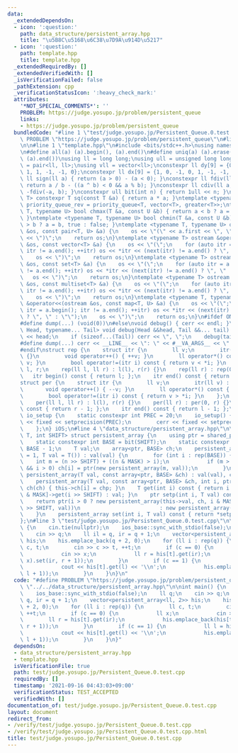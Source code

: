 ```yaml
---
data:
  _extendedDependsOn:
  - icon: ':question:'
    path: data_structure/persistent_array.hpp
    title: "\u5B8C\u5168\u6C38\u7D9A\u914D\u5217"
  - icon: ':question:'
    path: template.hpp
    title: template.hpp
  _extendedRequiredBy: []
  _extendedVerifiedWith: []
  _isVerificationFailed: false
  _pathExtension: cpp
  _verificationStatusIcon: ':heavy_check_mark:'
  attributes:
    '*NOT_SPECIAL_COMMENTS*': ''
    PROBLEM: https://judge.yosupo.jp/problem/persistent_queue
    links:
    - https://judge.yosupo.jp/problem/persistent_queue
  bundledCode: "#line 1 \"test/judge.yosupo.jp/Persistent_Queue.0.test.cpp\"\n#define\
    \ PROBLEM \"https://judge.yosupo.jp/problem/persistent_queue\"\n#line 2 \"data_structure/persistent_array.hpp\"\
    \n\n#line 1 \"template.hpp\"\n#include <bits/stdc++.h>\nusing namespace std;\n\
    \n#define all(a) (a).begin(), (a).end()\n#define uniq(a) (a).erase(unique(all(a)),\
    \ (a).end())\nusing ll = long long;\nusing ull = unsigned long long;\nusing pll\
    \ = pair<ll, ll>;\nusing vll = vector<ll>;\nconstexpr ll dy[9] = {0, 1, 0, -1,\
    \ 1, 1, -1, -1, 0};\nconstexpr ll dx[9] = {1, 0, -1, 0, 1, -1, -1, 1, 0};\nconstexpr\
    \ ll sign(ll a) { return (a > 0) - (a < 0); }\nconstexpr ll fdiv(ll a, ll b) {\
    \ return a / b - ((a ^ b) < 0 && a % b); }\nconstexpr ll cdiv(ll a, ll b) { return\
    \ -fdiv(-a, b); }\nconstexpr ull bit(int n) { return 1ull << n; }\ntemplate <typename\
    \ T> constexpr T sq(const T &a) { return a * a; }\ntemplate <typename T> using\
    \ priority_queue_rev = priority_queue<T, vector<T>, greater<T>>;\ntemplate <typename\
    \ T, typename U> bool chmax(T &a, const U &b) { return a < b ? a = b, true : false;\
    \ }\ntemplate <typename T, typename U> bool chmin(T &a, const U &b) { return a\
    \ > b ? a = b, true : false; }\ntemplate <typename T, typename U> ostream &operator<<(ostream\
    \ &os, const pair<T, U> &a) {\n    os << \"(\" << a.first << \", \" << a.second\
    \ << \")\";\n    return os;\n}\ntemplate <typename T> ostream &operator<<(ostream\
    \ &os, const vector<T> &a) {\n    os << \"(\";\n    for (auto itr = a.begin();\
    \ itr != a.end(); ++itr) os << *itr << (next(itr) != a.end() ? \", \" : \"\");\n\
    \    os << \")\";\n    return os;\n}\ntemplate <typename T> ostream &operator<<(ostream\
    \ &os, const set<T> &a) {\n    os << \"(\";\n    for (auto itr = a.begin(); itr\
    \ != a.end(); ++itr) os << *itr << (next(itr) != a.end() ? \", \" : \"\");\n \
    \   os << \")\";\n    return os;\n}\ntemplate <typename T> ostream &operator<<(ostream\
    \ &os, const multiset<T> &a) {\n    os << \"(\";\n    for (auto itr = a.begin();\
    \ itr != a.end(); ++itr) os << *itr << (next(itr) != a.end() ? \", \" : \"\");\n\
    \    os << \")\";\n    return os;\n}\ntemplate <typename T, typename U> ostream\
    \ &operator<<(ostream &os, const map<T, U> &a) {\n    os << \"(\";\n    for (auto\
    \ itr = a.begin(); itr != a.end(); ++itr) os << *itr << (next(itr) != a.end()\
    \ ? \", \" : \"\");\n    os << \")\";\n    return os;\n}\n#ifdef ONLINE_JUDGE\n\
    #define dump(...) (void(0))\n#else\nvoid debug() { cerr << endl; }\ntemplate <typename\
    \ Head, typename... Tail> void debug(Head &&head, Tail &&... tail) {\n    cerr\
    \ << head;\n    if (sizeof...(Tail)) cerr << \", \";\n    debug(tail...);\n}\n\
    #define dump(...) cerr << __LINE__ << \": \" << #__VA_ARGS__ << \" = \", debug(__VA_ARGS__)\n\
    #endif\nstruct rep {\n    struct itr {\n        ll v;\n        itr(ll v) : v(v)\
    \ {}\n        void operator++() { ++v; }\n        ll operator*() const { return\
    \ v; }\n        bool operator!=(itr i) const { return v < *i; }\n    };\n    ll\
    \ l, r;\n    rep(ll l, ll r) : l(l), r(r) {}\n    rep(ll r) : rep(0, r) {}\n \
    \   itr begin() const { return l; };\n    itr end() const { return r; };\n};\n\
    struct per {\n    struct itr {\n        ll v;\n        itr(ll v) : v(v) {}\n \
    \       void operator++() { --v; }\n        ll operator*() const { return v; }\n\
    \        bool operator!=(itr i) const { return v > *i; }\n    };\n    ll l, r;\n\
    \    per(ll l, ll r) : l(l), r(r) {}\n    per(ll r) : per(0, r) {}\n    itr begin()\
    \ const { return r - 1; };\n    itr end() const { return l - 1; };\n};\nstruct\
    \ io_setup {\n    static constexpr int PREC = 20;\n    io_setup() {\n        cout\
    \ << fixed << setprecision(PREC);\n        cerr << fixed << setprecision(PREC);\n\
    \    };\n} iOS;\n#line 4 \"data_structure/persistent_array.hpp\"\n\ntemplate <typename\
    \ T, int SHIFT> struct persistent_array {\n    using ptr = shared_ptr<persistent_array>;\n\
    \    static constexpr int BASE = bit(SHIFT);\n    static constexpr int MASK =\
    \ BASE - 1;\n    T val;\n    array<ptr, BASE> ch;\n    persistent_array(int n\
    \ = 1, T val = T()) : val(val) {\n        for (int i : rep(BASE)) {\n        \
    \    int m = (n >> SHIFT) + ((n & MASK) > i);\n            if (m > 1 || m > 0\
    \ && i > 0) ch[i] = ptr(new persistent_array(m, val));\n        }\n    }\n   \
    \ persistent_array(T val, const array<ptr, BASE> &ch) : val(val), ch(ch) {}\n\
    \    persistent_array(T val, const array<ptr, BASE> &ch, int i, ptr chp) : val(val),\
    \ ch(ch) { this->ch[i] = chp; }\n    T get(int i) const { return i > 0 ? ch[i\
    \ & MASK]->get(i >> SHIFT) : val; }\n    ptr setp(int i, T val) const {\n    \
    \    return ptr(i > 0 ? new persistent_array(this->val, ch, i & MASK, ch[i & MASK]->setp(i\
    \ >> SHIFT, val))\n                         : new persistent_array(val, ch));\n\
    \    }\n    persistent_array set(int i, T val) const { return *setp(i, val); }\n\
    };\n#line 3 \"test/judge.yosupo.jp/Persistent_Queue.0.test.cpp\"\n\nint main()\
    \ {\n    cin.tie(nullptr);\n    ios_base::sync_with_stdio(false);\n    ll q;\n\
    \    cin >> q;\n    ll il = q, ir = q + 1;\n    vector<persistent_array<ll, 2>>\
    \ his;\n    his.emplace_back(q + 2, 0);\n    for (ll i : rep(q)) {\n        ll\
    \ c, t;\n        cin >> c >> t, ++t;\n        if (c == 0) {\n            ll x;\n\
    \            cin >> x;\n            ll r = his[t].get(ir);\n            his.emplace_back(his[t].set(r,\
    \ x).set(ir, r + 1));\n        }\n        if (c == 1) {\n            ll l = his[t].get(il);\n\
    \            cout << his[t].get(l) << '\\n';\n            his.emplace_back(his[t].set(il,\
    \ l + 1));\n        }\n    }\n}\n"
  code: "#define PROBLEM \"https://judge.yosupo.jp/problem/persistent_queue\"\n#include\
    \ \"../../data_structure/persistent_array.hpp\"\n\nint main() {\n    cin.tie(nullptr);\n\
    \    ios_base::sync_with_stdio(false);\n    ll q;\n    cin >> q;\n    ll il =\
    \ q, ir = q + 1;\n    vector<persistent_array<ll, 2>> his;\n    his.emplace_back(q\
    \ + 2, 0);\n    for (ll i : rep(q)) {\n        ll c, t;\n        cin >> c >> t,\
    \ ++t;\n        if (c == 0) {\n            ll x;\n            cin >> x;\n    \
    \        ll r = his[t].get(ir);\n            his.emplace_back(his[t].set(r, x).set(ir,\
    \ r + 1));\n        }\n        if (c == 1) {\n            ll l = his[t].get(il);\n\
    \            cout << his[t].get(l) << '\\n';\n            his.emplace_back(his[t].set(il,\
    \ l + 1));\n        }\n    }\n}"
  dependsOn:
  - data_structure/persistent_array.hpp
  - template.hpp
  isVerificationFile: true
  path: test/judge.yosupo.jp/Persistent_Queue.0.test.cpp
  requiredBy: []
  timestamp: '2021-09-16 04:43:03+09:00'
  verificationStatus: TEST_ACCEPTED
  verifiedWith: []
documentation_of: test/judge.yosupo.jp/Persistent_Queue.0.test.cpp
layout: document
redirect_from:
- /verify/test/judge.yosupo.jp/Persistent_Queue.0.test.cpp
- /verify/test/judge.yosupo.jp/Persistent_Queue.0.test.cpp.html
title: test/judge.yosupo.jp/Persistent_Queue.0.test.cpp
---
```

